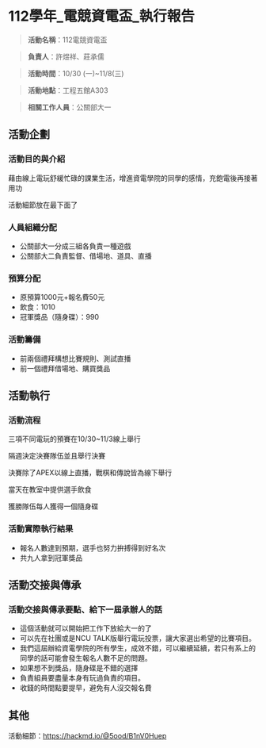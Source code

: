# 112學年_電競資電盃_執行報告

> **活動名稱**：112電競資電盃
> 

> **負責人**：許煜祥、莊承儒
> 

> **活動時間**：10/30 (一)~11/8(三)
> 

> **活動地點**：工程五館A303
> 

> **相關工作人員**：公關部大一
> 

## 活動企劃

### 活動目的與介紹

藉由線上電玩舒緩忙碌的課業生活，增進資電學院的同學的感情，充飽電後再接著用功

活動細節放在最下面了

### 人員組織分配

- 公關部大一分成三組各負責一種遊戲
- 公關部大二負責監督、借場地、道具、直播

### 預算分配

- 原預算1000元+報名費50元
- 飲食：1010
- 冠軍獎品（隨身碟）：990

### 活動籌備

- 前兩個禮拜構想比賽規則、測試直播
- 前一個禮拜借場地、購買獎品

## 活動執行

### 活動流程

三項不同電玩的預賽在10/30~11/3線上舉行

隔週決定決賽隊伍並且舉行決賽

決賽除了APEX以線上直播，戰棋和傳說皆為線下舉行

當天在教室中提供選手飲食

獲勝隊伍每人獲得一個隨身碟

### 活動實際執行結果

- 報名人數達到預期，選手也努力拚搏得到好名次
- 共九人拿到冠軍獎品

## 活動交接與傳承

### 活動交接與傳承要點、給下一屆承辦人的話

- 這個活動就可以開始把工作下放給大一的了
- 可以先在社團或是NCU TALK版舉行電玩投票，讓大家選出希望的比賽項目。
- 我們這屆辦給資電學院的所有學生，成效不錯，可以繼續延續，若只有系上的同學的話可能會發生報名人數不足的問題。
- 如果想不到獎品，隨身碟是不錯的選擇
- 負責組員要盡量本身有玩過負責的項目。
- 收錢的時間點要提早，避免有人沒交報名費

## 其他

活動細節：https://hackmd.io/@5ood/B1nV0Huep
